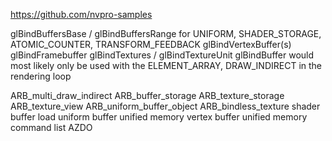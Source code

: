 

https://github.com/nvpro-samples

glBindBuffersBase / glBindBuffersRange for UNIFORM, SHADER_STORAGE, ATOMIC_COUNTER, TRANSFORM_FEEDBACK
glBindVertexBuffer(s)
glBindFramebuffer
glBindTextures / glBindTextureUnit
glBindBuffer would most likely only be used with the ELEMENT_ARRAY, DRAW_INDIRECT in the rendering loop

ARB_multi_draw_indirect 
ARB_buffer_storage 
ARB_texture_storage 
ARB_texture_view 
ARB_uniform_buffer_object 
ARB_bindless_texture 
shader buffer load
uniform buffer unified memory
vertex buffer unified memory
command list
AZDO